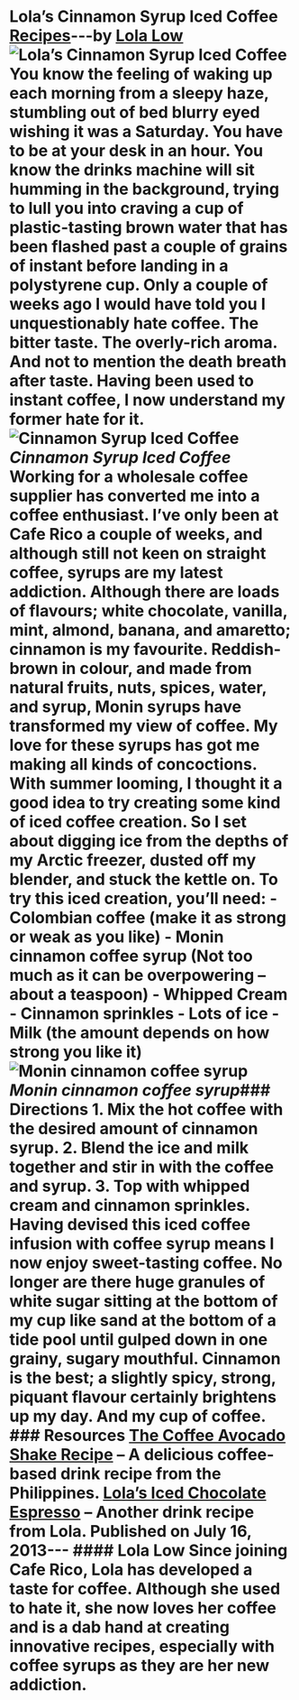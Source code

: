 # Lola’s Cinnamon Syrup Iced Coffee [Recipes](https://ineedcoffee.com/section/coffee-recipes/)---by [Lola Low](https://ineedcoffee.com/by/lola-low/)![Lola’s Cinnamon Syrup Iced Coffee](https://ineedcoffee.com/images/posts/lolas-cinnamon-syrup-iced-coffee/Cinnamon-Syrup-Iced-Coffee.jpg) You know the feeling of waking up each morning from a sleepy haze, stumbling out of bed blurry eyed wishing it was a Saturday. You have to be at your desk in an hour. You know the drinks machine will sit humming in the background, trying to lull you into craving a cup of plastic-tasting brown water that has been flashed past a couple of grains of instant before landing in a polystyrene cup. Only a couple of weeks ago I would have told you I unquestionably hate coffee. The bitter taste. The overly-rich aroma. And not to mention the death breath after taste. Having been used to instant coffee, I now understand my former hate for it.![Cinnamon Syrup Iced Coffee](https://ineedcoffee.com/assets/cinammon-coffee-drink1.COAcFjiY_2gI4D9.webp)_Cinnamon Syrup Iced Coffee_ Working for a wholesale coffee supplier has converted me into a coffee enthusiast. I’ve only been at Cafe Rico a couple of weeks, and although still not keen on straight coffee, syrups are my latest addiction. Although there are loads of flavours; white chocolate, vanilla, mint, almond, banana, and amaretto; cinnamon is my favourite. Reddish-brown in colour, and made from natural fruits, nuts, spices, water, and syrup, Monin syrups have transformed my view of coffee. My love for these syrups has got me making all kinds of concoctions. With summer looming, I thought it a good idea to try creating some kind of iced coffee creation. So I set about digging ice from the depths of my Arctic freezer, dusted off my blender, and stuck the kettle on. To try this iced creation, you’ll need: - Colombian coffee (make it as strong or weak as you like) - Monin cinnamon coffee syrup (Not too much as it can be overpowering – about a teaspoon) - Whipped Cream - Cinnamon sprinkles - Lots of ice - Milk (the amount depends on how strong you like it)![Monin cinnamon coffee syrup](https://ineedcoffee.com/assets/monin-syrup-coffee-drink.BNDtGWTK_ZGdI3x.webp)_Monin cinnamon coffee syrup_### Directions 1. Mix the hot coffee with the desired amount of cinnamon syrup. 2. Blend the ice and milk together and stir in with the coffee and syrup. 3. Top with whipped cream and cinnamon sprinkles. Having devised this iced coffee infusion with coffee syrup means I now enjoy sweet-tasting coffee. No longer are there huge granules of white sugar sitting at the bottom of my cup like sand at the bottom of a tide pool until gulped down in one grainy, sugary mouthful. Cinnamon is the best; a slightly spicy, strong, piquant flavour certainly brightens up my day. And my cup of coffee. ### Resources [The Coffee Avocado Shake Recipe](https://ineedcoffee.com/the-coffee-avocado-shake/) – A delicious coffee-based drink recipe from the Philippines. [Lola’s Iced Chocolate Espresso](https://ineedcoffee.com/lolas-iced-chocolate-espresso/) – Another drink recipe from Lola. Published on July 16, 2013--- #### Lola Low Since joining Cafe Rico, Lola has developed a taste for coffee. Although she used to hate it, she now loves her coffee and is a dab hand at creating innovative recipes, especially with coffee syrups as they are her new addiction.